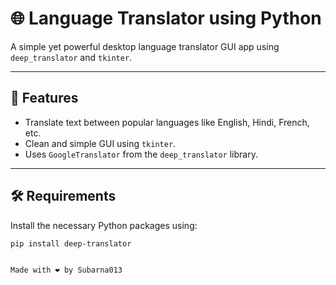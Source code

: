 # 🌐 Language Translator using Python

A simple yet powerful desktop language translator GUI app using `deep_translator` and `tkinter`.

---

## 🚀 Features
- Translate text between popular languages like English, Hindi, French, etc.
- Clean and simple GUI using `tkinter`.
- Uses `GoogleTranslator` from the `deep_translator` library.

---

## 🛠 Requirements

Install the necessary Python packages using:

```bash
pip install deep-translator


Made with ❤️ by Subarna013
